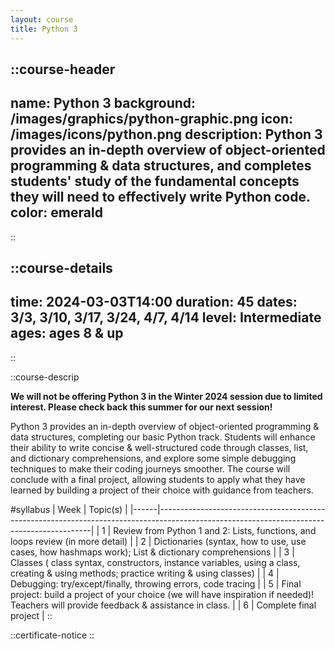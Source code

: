 ```yaml
---
layout: course
title: Python 3
---
```

::course-header
---
name: Python 3
background: /images/graphics/python-graphic.png
icon: /images/icons/python.png
description: Python 3 provides an in-depth overview of object-oriented programming & data structures, and completes students' study of the fundamental concepts they will need to effectively write Python code. 
color: emerald
---
::

::course-details
---
time: 2024-03-03T14:00
duration: 45
dates: 3/3, 3/10, 3/17, 3/24, 4/7, 4/14
level: Intermediate
ages: ages 8 & up
---
::

::course-descrip

**We will not be offering Python 3 in the Winter 2024 session due to limited interest. Please check back this summer for our next session!**

Python 3 provides an in-depth overview of object-oriented programming & data structures, completing our basic Python track. Students will enhance their ability to write concise & well-structured code through classes, list, and dictionary comprehensions, and explore some simple debugging techniques to make their coding journeys smoother. The course will conclude with a final project, allowing students to apply what they have learned by building a project of their choice with guidance from teachers. 


#syllabus
| Week | Topic(s)                                                                                                                                  |
|------|-------------------------------------------------------------------------------------------------------------------------------------------|
| 1    | Review from Python 1 and 2:  Lists, functions, and loops review (in more detail)                                                          |
| 2    | Dictionaries  (syntax,  how to use, use cases, how hashmaps work);  List & dictionary comprehensions                                      |
| 3    | Classes  ( class syntax, constructors, instance variables, using a class, creating & using methods; practice writing & using classes)     |
| 4    | Debugging:  try/except/finally, throwing errors, code tracing                                                                             |
| 5    | Final project: build a project of your choice (we will have inspiration if needed)! Teachers will provide feedback & assistance in class. |
| 6    | Complete final project                                                                                                                    |
::

::certificate-notice
::